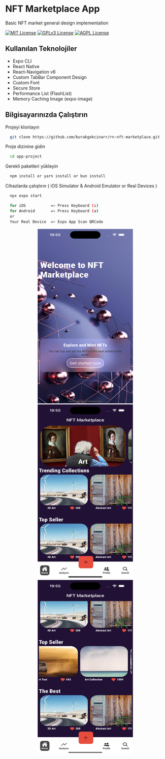 # NFT Marketplace App
Basic NFT market general design implementation

[![MIT License](https://img.shields.io/badge/License-MIT-green.svg)](https://choosealicense.com/licenses/mit/)
[![GPLv3 License](https://img.shields.io/badge/License-GPL%20v3-yellow.svg)](https://opensource.org/licenses/)
[![AGPL License](https://img.shields.io/badge/license-AGPL-blue.svg)](http://www.gnu.org/licenses/agpl-3.0)

## Kullanılan Teknolojiler
* Expo CLI
* React Native
* React-Navigation v6
* Custom TabBar Component Design
* Custom Font
* Secure Store
* Performance List (FlashList)
* Memory Caching Image (expo-image)

## Bilgisayarınızda Çalıştırın

Projeyi klonlayın

```bash
  git clone https://github.com/burakgokcinarr/rn-nft-marketplace.git
```

Proje dizinine gidin

```bash
  cd app-project
```

Gerekli paketleri yükleyin

```bash
  npm install or yarn install or bun install
```

Cihazlarda çalıştırın ( iOS Simulator & Android Emulator or Real Devices )

```bash
  npx expo start
```
```bash
  for iOS           => Press Keyboard (i)
  for Android       => Press Keyboard (a)
  or
  Your Real Device  => Expo App Scan QRCode
```

<p align="center">
  <img src="https://github.com/burakgokcinarr/rn-nft-marketplace/blob/main/1.png" alt="img" width="300" height="550">
  <img src="https://github.com/burakgokcinarr/rn-nft-marketplace/blob/main/2.png" alt="img" width="300" height="550">
  <img src="https://github.com/burakgokcinarr/rn-nft-marketplace/blob/main/3.png" alt="img" width="300" height="550">
</p>
